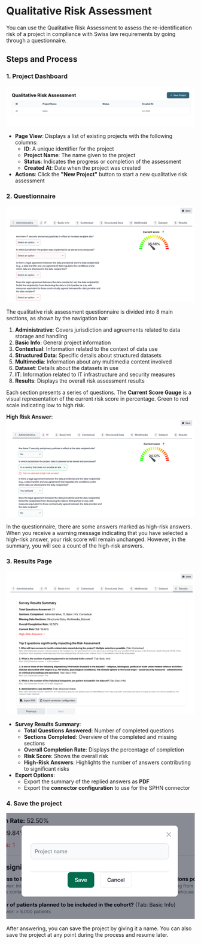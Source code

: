 # Qualitative Risk Assessment
You can use the Qualitative Risk Assessment to assess the re-identification risk of a project in compliance with Swiss law requirements by going through a questionnaire.

## Steps and Process
### 1. **Project Dashboard**
![Project Dashboard View](/docs/images/Questionnaire_5.png)

- **Page View**: Displays a list of existing projects with the following columns:
  - **ID**: A unique identifier for the project
  - **Project Name**: The name given to the project
  - **Status**: Indicates the progress or completion of the assessment
  - **Created At**: Date when the project was created
- **Actions**: Click the **"New Project"** button to start a new qualitative risk assessment

### 2. **Questionnaire**
![Questionnaire Sections](/docs/images/Questionnaire_1.png)

The qualitative risk assessment questionnaire is divided into 8 main sections, as shown by the navigation bar:
1. **Administrative**: Covers jurisdiction and agreements related to data storage and handling
2. **Basic Info**: General project information
3. **Contextual**: Information related to the context of data use
4. **Structured Data**: Specific details about structured datasets
5. **Multimedia**: Information about any multimedia content involved
6. **Dataset**: Details about the datasets in use
7. **IT**: Information related to IT infrastructure and security measures
8. **Results**: Displays the overall risk assessment results

Each section presents a series of questions. The **Current Score Gauge** is a visual representation of the current risk score in percentage. Green to red scale indicating low to high risk.

**High Risk Answer**: 
![Questionnaire Sections](/docs/images/Questionnaire_2.png)

In the questionnaire, there are some answers marked as high-risk answers. When you receive a warning message indicating that you have selected a high-risk answer, your risk score will remain unchanged. However, in the summary, you will see a count of the high-risk answers. 


### 3. **Results Page**
![Results Page Summary](/docs/images/Questionnaire_3.png)
- **Survey Results Summary**:
  - **Total Questions Answered**: Number of completed questions
  - **Sections Completed**: Overview of the completed and missing sections
  - **Overall Completion Rate**: Displays the percentage of completion
  - **Risk Score**: Shows the overall risk 
  - **High-Risk Answers**: Highlights the number of answers contributing to significant risks
- **Export Options**:
  - Export the summary of the replied answers as **PDF**
  - Export the **connector configuration** to use for the SPHN connector

### 4. Save the project
![Save the project](/docs/images/Questionnaire_4.png)

After answering, you can save the project by giving it a name. You can also save the project at any point during the process and resume later.
